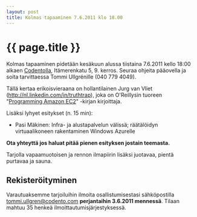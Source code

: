 ```yaml
---
layout: post
title: Kolmas tapaaminen 7.6.2011 klo 18.00
---
```


{{ page.title }}
================

Kolmas tapaaminen pidetään kesäkuun alussa tiistaina 7.6.2011 kello 18:00 alkaen <a href="http://www.codento.com/fi/company/arrival.html">Codentolla</a>, Itämerenkatu 5, 9. kerros. Seuraa ohjeita pääovella ja soita tarvittaessa Tommi Ullgrénille (040 779 4049).

Tällä kertaa erikoisvieraana on hollantilainen Jurg van Vliet (http://nl.linkedin.com/in/truthtrap), joka on O'Reillysin tuoreen "<a href="http://oreilly.com/catalog/0636920013228">Programming Amazon EC2</a>" -kirjan kirjoittaja.

Lisäksi lyhyet esitykset (n. 15 min): 
 
 - Pasi Mäkinen: Infra- ja alustapalvelun välissä; räätälöidyn virtuaalikoneen rakentaminen Windows Azurelle

<b>Ota yhteyttä jos haluat pitää pienen esityksen jostain teemasta.</b>
 
Tarjolla vapaamuotoisen ja rennon ilmapiirin lisäksi juotavaa, pientä purtavaa ja sauna.

<h2>Rekisteröityminen</h2>

Varautuaksemme tarjoiluihin ilmoita osallistumisestasi sähköpostilla <a href="mailto:tommi.ullgren@codento.com">tommi.ullgren@codento.com</a> <b>perjantaihin 3.6.2011 mennessä</b>. Tilaan mahtuu 35 henkeä ilmoittautumisjärjestyksessä.
